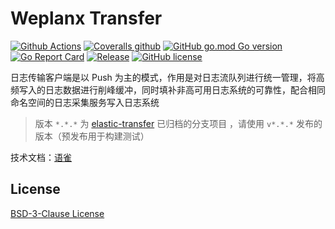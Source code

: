 # Weplanx Transfer

[![Github Actions](https://img.shields.io/github/workflow/status/weplanx/transfer/单元测试?style=flat-square)](https://github.com/weplanx/transfer/actions)
[![Coveralls github](https://img.shields.io/coveralls/github/weplanx/transfer.svg?style=flat-square)](https://coveralls.io/github/weplanx/transfer)
[![GitHub go.mod Go version](https://img.shields.io/github/go-mod/go-version/weplanx/transfer?style=flat-square)](https://github.com/weplanx/transfer)
[![Go Report Card](https://goreportcard.com/badge/github.com/weplanx/transfer?style=flat-square)](https://goreportcard.com/report/github.com/weplanx/transfer)
[![Release](https://img.shields.io/github/v/release/weplanx/transfer.svg?style=flat-square)](https://github.com/weplanx/transfer)
[![GitHub license](https://img.shields.io/github/license/weplanx/transfer?style=flat-square)](https://raw.githubusercontent.com/weplanx/transfer/main/LICENSE)

日志传输客户端是以 Push 为主的模式，作用是对日志流队列进行统一管理，将高频写入的日志数据进行削峰缓冲，同时填补非高可用日志系统的可靠性，配合相同命名空间的日志采集服务写入日志系统

> 版本 `*.*.*` 为 [elastic-transfer](https://github.com/weplanx/transfer/tree/elastic-transfer) 已归档的分支项目
> ，请使用 `v*.*.*` 发布的版本（预发布用于构建测试）

技术文档：[语雀](https://www.yuque.com/kainonly/weplanx/transfer)

## License

[BSD-3-Clause License](https://github.com/weplanx/transfer/blob/main/LICENSE)